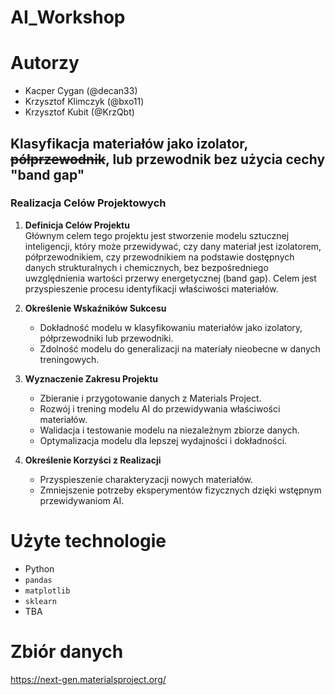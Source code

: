 # AI_Workshop

# Autorzy

- Kacper Cygan (@decan33)
- Krzysztof Klimczyk (@bxo11)
- Krzysztof Kubit (@KrzQbt)

## Klasyfikacja materiałów jako izolator, ~~półprzewodnik~~, lub przewodnik bez użycia cechy "band gap"

### Realizacja Celów Projektowych

1. **Definicja Celów Projektu**  
    Głównym celem tego projektu jest stworzenie modelu sztucznej inteligencji, który może przewidywać, czy dany materiał jest izolatorem, półprzewodnikiem, czy przewodnikiem na podstawie dostępnych danych strukturalnych i chemicznych, bez bezpośredniego uwzględnienia wartości przerwy energetycznej (band gap). Celem jest przyspieszenie procesu identyfikacji właściwości materiałów.

2. **Określenie Wskaźników Sukcesu**  
    - Dokładność modelu w klasyfikowaniu materiałów jako izolatory, półprzewodniki lub przewodniki.  
    - Zdolność modelu do generalizacji na materiały nieobecne w danych treningowych.

3. **Wyznaczenie Zakresu Projektu**  
   - Zbieranie i przygotowanie danych z Materials Project.  
   - Rozwój i trening modelu AI do przewidywania właściwości materiałów.  
   - Walidacja i testowanie modelu na niezależnym zbiorze danych.  
   - Optymalizacja modelu dla lepszej wydajności i dokładności.

4. **Określenie Korzyści z Realizacji**  
   - Przyspieszenie charakteryzacji nowych materiałów.  
   - Zmniejszenie potrzeby eksperymentów fizycznych dzięki wstępnym przewidywaniom AI.
  
# Użyte technologie

- Python
- `pandas`
- `matplotlib`
- `sklearn`
- TBA

# Zbiór danych

https://next-gen.materialsproject.org/
